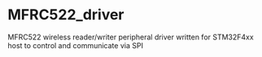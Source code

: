 # MFRC522_driver
MFRC522 wireless reader/writer peripheral driver written for STM32F4xx host to control and communicate via SPI
